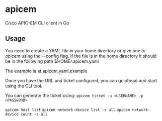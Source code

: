 # apicem

Cisco APIC-EM CLI client in Go

## Usage

You need to create a YAML file in your home directory or give one to *apicem* using the --config flag. If the file is in the home directory it should be in the following path $HOME/.apicem.yaml

The example is at apicem.yaml.example

Once you have the URL and ticket configured, you can go ahead and start using the CLI tool.

You can generate the ticket using:
`apicem ticket -u <USERNAME> -p <PASSwORD>`

`apicem host list`
`apicem network-device list -s all`
`apicem network-device count -s all`

